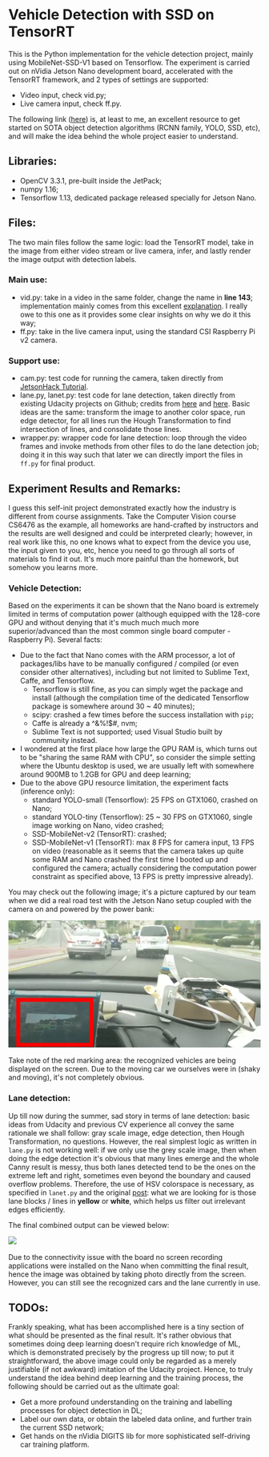 # Vehicle Detection with SSD on TensorRT
This is the Python implementation for the vehicle detection project, mainly using MobileNet-SSD-V1 based on Tensorflow. The experiment is carried out on nVidia Jetson Nano development board, accelerated with the TensorRT framework, and 2 types of settings are supported:
- Video input, check vid.py;
- Live camera input, check ff.py.

The following link ([here](https://medium.com/@jonathan_hui/what-do-we-learn-from-region-based-object-detectors-faster-r-cnn-r-fcn-fpn-7e354377a7c9)) is, at least to me, an excellent resource to get started on SOTA object detection algorithms (RCNN family, YOLO, SSD, etc), and will make the idea behind the whole project easier to understand.

## Libraries:
- OpenCV 3.3.1, pre-built inside the JetPack;
- numpy 1.16;
- Tensorflow 1.13, dedicated package released specially for Jetson Nano.

## Files:
The two main files follow the same logic: load the TensorRT model, take in the image from either video stream or live camera, infer, and lastly render the image output with detection labels. 

### Main use:
- vid.py: take in a video in the same folder, change the name in **line 143**; implementation mainly comes from this excellent [explanation](https://www.dlology.com/blog/how-to-run-tensorflow-object-detection-model-on-jetson-nano/). I really owe to this one as it provides some clear insights on why we do it this way;
- ff.py: take in the live camera input, using the standard CSI Raspberry Pi v2 camera.

### Support use:
- cam.py: test code for running the camera, taken directly from [JetsonHack Tutorial](https://www.jetsonhacks.com/2019/04/02/jetson-nano-raspberry-pi-camera/).
- lane.py, lanet.py: test code for lane detection, taken directly from existing Udacity projects on Github; credits from [here](https://towardsdatascience.com/tutorial-build-a-lane-detector-679fd8953132) and [here](https://github.com/galenballew/SDC-Lane-and-Vehicle-Detection-Tracking/blob/master/Part%20I%20-%20Simple%20Lane%20Detection/P1.ipynb). Basic ideas are the same: transform the image to another color space, run edge detector, for all lines run the Hough Transformation to find intersection of lines, and consolidate those lines.
- wrapper.py: wrapper code for lane detection: loop through the video frames and invoke methods from other files to do the lane detection job; doing it in this way such that later we can directly import the files in ``` ff.py ``` for final product.

## Experiment Results and Remarks:
I guess this self-init project demonstrated exactly how the industry is different from course assignments. Take the Computer Vision course CS6476 as the example, all homeworks are hand-crafted by instructors and the results are well designed and could be interpreted clearly; however, in real work like this, no one knows what to expect from the device you use, the input given to you, etc, hence you need to go through all sorts of materials to find it out. It's much more painful than the homework, but somehow you learns more.

### Vehicle Detection:
Based on the experiments it can be shown that the Nano board is extremely limited in terms of computation power (although equipped with the 128-core GPU and without denying that it's much much much more superior/advanced than the most common single board computer - Raspberry Pi). Several facts:
- Due to the fact that Nano comes with the ARM processor, a lot of packages/libs have to be manually configured / compiled (or even consider other alternatives), including but not limited to Sublime Text, Caffe, and Tensorflow. 
  - Tensorflow is still fine, as you can simply wget the package and install (although the compilation time of the dedicated Tensorflow package is somewhere around 30 ~ 40 minutes);
  - scipy: crashed a few times before the success installation with ``` pip ```;
  - Caffe is already a ^&%!$#, nvm;
  - Sublime Text is not supported; used Visual Studio built by community instead.
- I wondered at the first place how large the GPU RAM is, which turns out to be "sharing the same RAM with CPU", so consider the simple setting where the Ubuntu desktop is used, we are usually left with somewhere around 900MB to 1.2GB for GPU and deep learning;
- Due to the above GPU resource limitation, the experiment facts (inference only): 
  - standard YOLO-small (Tensorflow): 25 FPS on GTX1060, crashed on Nano;
  - standard YOLO-tiny (Tensorflow): 25 ~ 30 FPS on GTX1060, single image working on Nano, video crashed;
  - SSD-MobileNet-v2 (TensorRT): crashed;
  - SSD-MobileNet-v1 (TensorRT): max 8 FPS for camera input, 13 FPS on video (reasonable as it seems that the camera takes up quite some RAM and Nano crashed the first time I booted up and configured the camera; actually considering the computation power constraint as specified above, 13 FPS is pretty impressive already).

You may check out the following image; it's a picture captured by our team when we did a real road test with the Jetson Nano setup coupled with the camera on and powered by the power bank:

<img src="./assets/use.png" width="600px">

Take note of the red marking area: the recognized vehicles are being displayed on the screen. Due to the moving car we ourselves were in (shaky and moving), it's not completely obvious.

### Lane detection:
Up till now during the summer, sad story in terms of lane detection: basic ideas from Udacity and previous CV experience all convey the same rationale we shall follow: gray scale image, edge detection, then Hough Transformation, no questions. However, the real simplest logic as written in ``` lane.py ``` is not working well: if we only use the grey scale image, then when doing the edge detection it's obvious that many lines emerge and the whole Canny result is messy, thus both lanes detected tend to be the ones on the extreme left and right, sometimes even beyond the boundary and caused overflow problems. Therefore, the use of HSV colorspace is necessary, as specified in ``` lanet.py ``` and the original [post](https://medium.com/@galen.ballew/opencv-lanedetection-419361364fc0): what we are looking for is those lane blocks / lines in **yellow** or **white**, which helps us filter out irrelevant edges efficiently.

The final combined output can be viewed below:

<img src="/assets/road.png" width="550px">

Due to the connectivity issue with the board no screen recording applications were installed on the Nano when committing the final result, hence the image was obtained by taking photo directly from the screen. However, you can still see the recognized cars and the lane currently in use.

## TODOs:
Frankly speaking, what has been accomplished here is a tiny section of what should be presented as the final result. It's rather obvious that sometimes doing deep learning doesn't require rich knowledge of ML, which is demonstrated precisely by the progress up till now; to put it straightforward, the above image could only be regarded as a merely justifiable (if not awkward) imitation of the Udacity project. Hence, to truly understand the idea behind deep learning and the training process, the following should be carried out as the ultimate goal:
- Get a more profound understanding on the training and labelling processes for object detection in DL;
- Label our own data, or obtain the labeled data online, and further train the current SSD network;
- Get hands on the nVidia DIGITS lib for more sophisticated self-driving car training platform.
